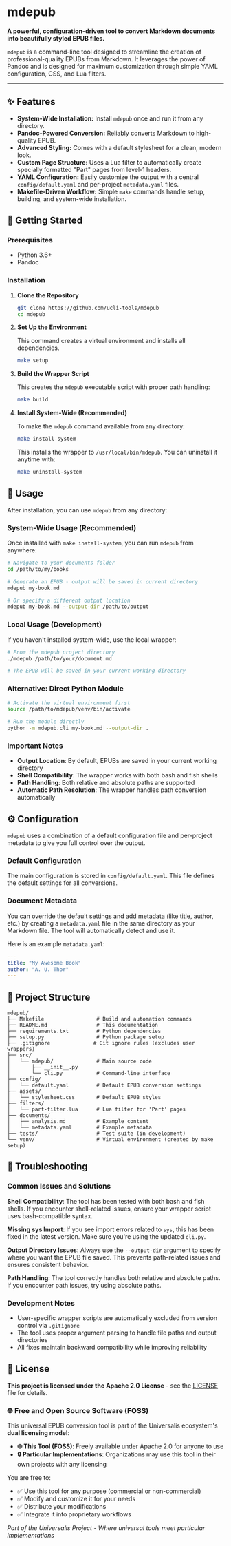 # mdepub

**A powerful, configuration-driven tool to convert Markdown documents into beautifully styled EPUB files.**

`mdepub` is a command-line tool designed to streamline the creation of professional-quality EPUBs from Markdown. It leverages the power of Pandoc and is designed for maximum customization through simple YAML configuration, CSS, and Lua filters.

---

## ✨ Features

- **System-Wide Installation:** Install `mdepub` once and run it from any directory.
- **Pandoc-Powered Conversion:** Reliably converts Markdown to high-quality EPUB.
- **Advanced Styling:** Comes with a default stylesheet for a clean, modern look.
- **Custom Page Structure:** Uses a Lua filter to automatically create specially formatted "Part" pages from level-1 headers.
- **YAML Configuration:** Easily customize the output with a central `config/default.yaml` and per-project `metadata.yaml` files.
- **Makefile-Driven Workflow:** Simple `make` commands handle setup, building, and system-wide installation.

## 🚀 Getting Started

### Prerequisites

- Python 3.6+
- Pandoc

### Installation

1.  **Clone the Repository**

    ```bash
    git clone https://github.com/ucli-tools/mdepub
    cd mdepub
    ```

2.  **Set Up the Environment**

    This command creates a virtual environment and installs all dependencies.

    ```bash
    make setup
    ```

3.  **Build the Wrapper Script**

    This creates the `mdepub` executable script with proper path handling:

    ```bash
    make build
    ```

4.  **Install System-Wide (Recommended)**

    To make the `mdepub` command available from any directory:

    ```bash
    make install-system
    ```

    This installs the wrapper to `/usr/local/bin/mdepub`. You can uninstall it anytime with:

    ```bash
    make uninstall-system
    ```

## 🔧 Usage

After installation, you can use `mdepub` from any directory:

### System-Wide Usage (Recommended)

Once installed with `make install-system`, you can run `mdepub` from anywhere:

```bash
# Navigate to your documents folder
cd /path/to/my/books

# Generate an EPUB - output will be saved in current directory
mdepub my-book.md

# Or specify a different output location
mdepub my-book.md --output-dir /path/to/output
```

### Local Usage (Development)

If you haven't installed system-wide, use the local wrapper:

```bash
# From the mdepub project directory
./mdepub /path/to/your/document.md

# The EPUB will be saved in your current working directory
```

### Alternative: Direct Python Module

```bash
# Activate the virtual environment first
source /path/to/mdepub/venv/bin/activate

# Run the module directly
python -m mdepub.cli my-book.md --output-dir .
```

### Important Notes

- **Output Location**: By default, EPUBs are saved in your current working directory
- **Shell Compatibility**: The wrapper works with both bash and fish shells
- **Path Handling**: Both relative and absolute paths are supported
- **Automatic Path Resolution**: The wrapper handles path conversion automatically

## ⚙️ Configuration

`mdepub` uses a combination of a default configuration file and per-project metadata to give you full control over the output.

### Default Configuration

The main configuration is stored in `config/default.yaml`. This file defines the default settings for all conversions.

### Document Metadata

You can override the default settings and add metadata (like title, author, etc.) by creating a `metadata.yaml` file in the same directory as your Markdown file. The tool will automatically detect and use it.

Here is an example `metadata.yaml`:

```yaml
---
title: "My Awesome Book"
author: "A. U. Thor"
---
```

## 📁 Project Structure

```
mdepub/
├── Makefile                 # Build and automation commands
├── README.md                # This documentation
├── requirements.txt         # Python dependencies
├── setup.py                 # Python package setup
├── .gitignore              # Git ignore rules (excludes user wrappers)
├── src/
│   └── mdepub/              # Main source code
│       ├── __init__.py
│       └── cli.py           # Command-line interface
├── config/
│   └── default.yaml         # Default EPUB conversion settings
├── assets/
│   └── stylesheet.css       # Default EPUB styles
├── filters/
│   └── part-filter.lua      # Lua filter for 'Part' pages
├── documents/
│   ├── analysis.md          # Example content
│   └── metadata.yaml        # Example metadata
├── tests/                   # Test suite (in development)
└── venv/                    # Virtual environment (created by make setup)
```

## 🔧 Troubleshooting

### Common Issues and Solutions

**Shell Compatibility**: The tool has been tested with both bash and fish shells. If you encounter shell-related issues, ensure your wrapper script uses bash-compatible syntax.

**Missing sys Import**: If you see import errors related to `sys`, this has been fixed in the latest version. Make sure you're using the updated `cli.py`.

**Output Directory Issues**: Always use the `--output-dir` argument to specify where you want the EPUB file saved. This prevents path-related issues and ensures consistent behavior.

**Path Handling**: The tool correctly handles both relative and absolute paths. If you encounter path issues, try using absolute paths.

### Development Notes

- User-specific wrapper scripts are automatically excluded from version control via `.gitignore`
- The tool uses proper argument parsing to handle file paths and output directories
- All fixes maintain backward compatibility while improving reliability

## 📄 License

**This project is licensed under the Apache 2.0 License** - see the [LICENSE](LICENSE) file for details.

### 🌐 Free and Open Source Software (FOSS)

This universal EPUB conversion tool is part of the Universalis ecosystem's **dual licensing model**:

- **🌐 This Tool (FOSS)**: Freely available under Apache 2.0 for anyone to use
- **🔒 Particular Implementations**: Organizations may use this tool in their own projects with any licensing

You are free to:
- ✅ Use this tool for any purpose (commercial or non-commercial)
- ✅ Modify and customize it for your needs
- ✅ Distribute your modifications
- ✅ Integrate it into proprietary workflows

*Part of the Universalis Project - Where universal tools meet particular implementations*
